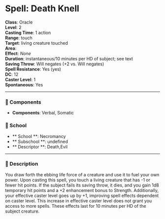 
# Spell: Death Knell
**Class**: Oracle  
**Level**: 2  
**Casting Time**: 1 action  
**Range**: touch  
**Target**: living creature touched  
**Area**:   
**Effect**: _None_  
**Duration**: instantaneous/10 minutes per HD of subject; see text  
**Saving Throw**: Will negates (+2 vs. Will negates)  
**Spell Resistance**: Yes (yes)  
**DC**: 12  
**Caster Level**: 1  
**Spontaneous**: Yes

---

### 🔮 Components
- **Components**: Verbal, Somatic

### 🏫 School
- ** School **: Necromancy
- ** Subschool **: undefined
- ** Descriptor **: Death,Evil
---

### 📜 Description
You draw forth the ebbing life force of a creature and use it to fuel your own power. Upon casting this spell, you touch a living creature that has -1 or fewer hit points. If the subject fails its saving throw, it dies, and you gain 1d8 temporary hit points and a +2 enhancement bonus to Strength. Additionally, your effective caster level goes up by +1, improving spell effects dependent on caster level. This increase in effective caster level does not grant you access to more spells. These effects last for 10 minutes per HD of the subject creature.
